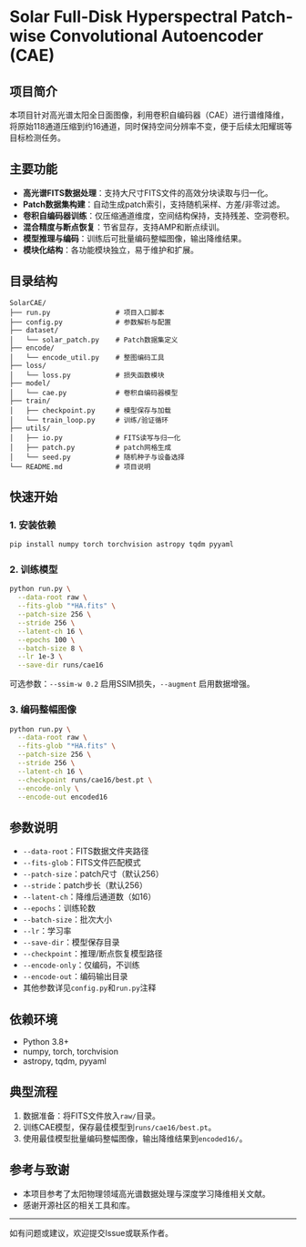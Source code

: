 # Solar Full-Disk Hyperspectral Patch-wise Convolutional Autoencoder (CAE)

## 项目简介
本项目针对高光谱太阳全日面图像，利用卷积自编码器（CAE）进行谱维降维，将原始118通道压缩到约16通道，同时保持空间分辨率不变，便于后续太阳耀斑等目标检测任务。

## 主要功能
- **高光谱FITS数据处理**：支持大尺寸FITS文件的高效分块读取与归一化。
- **Patch数据集构建**：自动生成patch索引，支持随机采样、方差/非零过滤。
- **卷积自编码器训练**：仅压缩通道维度，空间结构保持，支持残差、空洞卷积。
- **混合精度与断点恢复**：节省显存，支持AMP和断点续训。
- **模型推理与编码**：训练后可批量编码整幅图像，输出降维结果。
- **模块化结构**：各功能模块独立，易于维护和扩展。

## 目录结构
```
SolarCAE/
├── run.py                # 项目入口脚本
├── config.py             # 参数解析与配置
├── dataset/
│   └── solar_patch.py    # Patch数据集定义
├── encode/
│   └── encode_util.py    # 整图编码工具
├── loss/
│   └── loss.py           # 损失函数模块
├── model/
│   └── cae.py            # 卷积自编码器模型
├── train/
│   ├── checkpoint.py     # 模型保存与加载
│   └── train_loop.py     # 训练/验证循环
├── utils/
│   ├── io.py             # FITS读写与归一化
│   ├── patch.py          # patch网格生成
│   └── seed.py           # 随机种子与设备选择
└── README.md             # 项目说明
```

## 快速开始
### 1. 安装依赖
```bash
pip install numpy torch torchvision astropy tqdm pyyaml
```

### 2. 训练模型
```bash
python run.py \
  --data-root raw \
  --fits-glob "*HA.fits" \
  --patch-size 256 \
  --stride 256 \
  --latent-ch 16 \
  --epochs 100 \
  --batch-size 8 \
  --lr 1e-3 \
  --save-dir runs/cae16
```
可选参数：`--ssim-w 0.2` 启用SSIM损失，`--augment` 启用数据增强。

### 3. 编码整幅图像
```bash
python run.py \
  --data-root raw \
  --fits-glob "*HA.fits" \
  --patch-size 256 \
  --stride 256 \
  --latent-ch 16 \
  --checkpoint runs/cae16/best.pt \
  --encode-only \
  --encode-out encoded16
```

## 参数说明
- `--data-root`：FITS数据文件夹路径
- `--fits-glob`：FITS文件匹配模式
- `--patch-size`：patch尺寸（默认256）
- `--stride`：patch步长（默认256）
- `--latent-ch`：降维后通道数（如16）
- `--epochs`：训练轮数
- `--batch-size`：批次大小
- `--lr`：学习率
- `--save-dir`：模型保存目录
- `--checkpoint`：推理/断点恢复模型路径
- `--encode-only`：仅编码，不训练
- `--encode-out`：编码输出目录
- 其他参数详见`config.py`和`run.py`注释

## 依赖环境
- Python 3.8+
- numpy, torch, torchvision
- astropy, tqdm, pyyaml

## 典型流程
1. 数据准备：将FITS文件放入`raw/`目录。
2. 训练CAE模型，保存最佳模型到`runs/cae16/best.pt`。
3. 使用最佳模型批量编码整幅图像，输出降维结果到`encoded16/`。

## 参考与致谢
- 本项目参考了太阳物理领域高光谱数据处理与深度学习降维相关文献。
- 感谢开源社区的相关工具和库。

---
如有问题或建议，欢迎提交Issue或联系作者。
